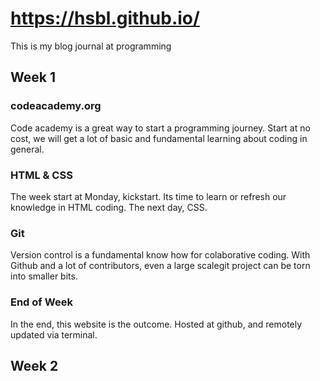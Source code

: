 # https://hsbl.github.io/

   This is my blog journal at programming

## Week 1

### codeacademy.org

   Code academy is a great way to start a programming journey.
   Start at no cost, we will get a lot of basic and fundamental learning about coding in general. 

### HTML & CSS

   The week start at Monday, kickstart. Its time to learn or refresh our knowledge in HTML coding. The next day, CSS.

### Git

   Version control is a fundamental know how for colaborative coding. With Github and a lot of contributors, even a large scalegit project can be torn into smaller bits.

### End of Week

   In the end, this website is the outcome. Hosted at github, and remotely updated via terminal.

## Week 2
